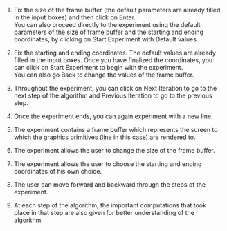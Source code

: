 1. Fix the size of the frame buffer (the default parameters are already filled in the input boxes) and then click on Enter.  
   You can also proceed directly to the experiment using the default parameters of the size of frame buffer and the starting and ending coordinates, by clicking on Start Experiment with Default values.  
2. Fix the starting and ending coordinates. The default values are already filled in the input boxes. Once you have finalized the coordinates, you can click on Start Experiment to begin with the experiment.  
   You can also go Back to change the values of the frame buffer.  
3. Throughout the experiment, you can click on Next Iteration to go to the next step of the algorithm and Previous Iteration to go to the previous step.  
4. Once the experiment ends, you can again experiment with a new line.  




1. The experiment contains a frame buffer which represents the screen to which the graphics primitives (line in this case) are rendered to.   
2. The experiment allows the user to change the size of the frame buffer.  
3. The experiment allows the user to choose the starting and ending coordinates of his own choice.  
4. The user can move forward and backward through the steps of the experiment.  
5. At each step of the algorithm, the important computations that took place in that step are also given for better understanding of the algorithm.  




